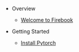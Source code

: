 * Overview
  * [Welcome to Firebook](README.md)

* Getting Started
  * [Install Pytorch](getting_started/install_torch.md)